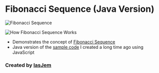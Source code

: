 # Fibonacci Sequence (Java Version) 

![Fibonacci Sequence](https://cdn-images-1.medium.com/max/1200/1*bfSmmMFLEaeDEHtQo0Ca_w.jpeg)

![How Fibonacci Sequence Works](https://img.haikudeck.com/mi/250B181F-DD32-4770-B449-50709C5C17AF.jpg)

* Demonstrates the concept of [Fibonacci Sequence](https://www.mathsisfun.com/numbers/fibonacci-sequence.html)
* Java version of the [sample code](https://gist.github.com/iasjem/fcebad64c56008ceb4340dbae5291e3b) I created a long time ago using JavaScript

### Created by [IasJem](https://github.com/iasjem)